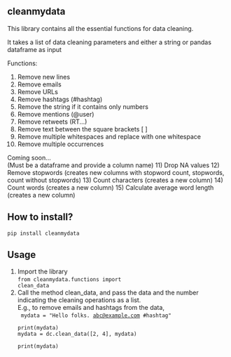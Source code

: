 ## cleanmydata

This library contains all the essential functions for data cleaning.

It takes a list of data cleaning parameters and either a string or pandas dataframe as input

Functions:
1) Remove new lines
2) Remove emails
3) Remove URLs 
4) Remove hashtags (#hashtag)
5) Remove the string if it contains only numbers
6) Remove mentions (@user)
7) Remove retweets (RT...)
8) Remove text between the square brackets [ ]
9) Remove multiple whitespaces and replace with one whitespace 
10) Remove multiple occurrences

Coming soon...
<br>(Must be a dataframe and provide a column name)
11) Drop NA values
12) Remove stopwords (creates new columns with stopword count, stopwords, count without stopwords)
13) Count characters (creates a new column)
14) Count words (creates a new column)
15) Calculate average word length (creates a new column)


## How to install?
<code>pip install cleanmydata</code>


## Usage
1) Import the library
   <br><code>from cleanmydata.functions import clean_data</code>
2) Call the method clean_data, and pass the data and the number indicating the cleaning operations as a list.
   <br>E.g., to remove emails and hashtags from the data, 
   <br>
   <code>
   mydata = "Hello folks. abc@example.com #hashtag"
   <br>print(mydata)
   <br>mydata = dc.clean_data([2, 4], mydata)
   <br>print(mydata)
   </code>